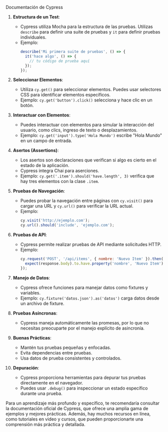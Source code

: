 Documentación de Cypress

1. **Estructura de un Test**:
   - Cypress utiliza Mocha para la estructura de las pruebas. Utilizas `describe` para definir una suite de pruebas y `it` para definir pruebas individuales.
   - Ejemplo:
     ```javascript
     describe('Mi primera suite de pruebas', () => {
       it('hace algo', () => {
         // tu código de prueba aquí
       });
     });
     ```

2. **Seleccionar Elementos**:
   - Utiliza `cy.get()` para seleccionar elementos. Puedes usar selectores CSS para identificar elementos específicos.
   - Ejemplo: `cy.get('button').click()` selecciona y hace clic en un botón.

3. **Interactuar con Elementos**:
   - Puedes interactuar con elementos para simular la interacción del usuario, como clics, ingreso de texto o desplazamientos.
   - Ejemplo: `cy.get('input').type('Hola Mundo')` escribe "Hola Mundo" en un campo de entrada.

4. **Asertos (Assertions)**:
   - Los asertos son declaraciones que verifican si algo es cierto en el estado de la aplicación.
   - Cypress integra Chai para aserciones.
   - Ejemplo: `cy.get('.item').should('have.length', 3)` verifica que hay tres elementos con la clase `.item`.

5. **Pruebas de Navegación**:
   - Puedes probar la navegación entre páginas con `cy.visit()` para cargar una URL y `cy.url()` para verificar la URL actual.
   - Ejemplo: 
     ```javascript
     cy.visit('http://ejemplo.com');
     cy.url().should('include', 'ejemplo.com');
     ```

6. **Pruebas de API**:
   - Cypress permite realizar pruebas de API mediante solicitudes HTTP.
   - Ejemplo: 
     ```javascript
     cy.request('POST', '/api/items', { nombre: 'Nuevo Item' }).then((response) => {
       expect(response.body).to.have.property('nombre', 'Nuevo Item');
     });
     ```

7. **Manejo de Datos**:
   - Cypress ofrece funciones para manejar datos como fixtures y variables.
   - Ejemplo: `cy.fixture('datos.json').as('datos')` carga datos desde un archivo de fixture.

8. **Pruebas Asíncronas**:
   - Cypress maneja automáticamente las promesas, por lo que no necesitas preocuparte por el manejo explícito de asincronía.

9. **Buenas Prácticas**:
   - Mantén tus pruebas pequeñas y enfocadas.
   - Evita dependencias entre pruebas.
   - Usa datos de prueba consistentes y controlados.

10. **Depuración**:
    - Cypress proporciona herramientas para depurar tus pruebas directamente en el navegador.
    - Puedes usar `.debug()` para inspeccionar un estado específico durante una prueba.

Para un aprendizaje más profundo y específico, te recomendaría consultar la documentación oficial de Cypress, que ofrece una amplia gama de ejemplos y mejores prácticas. Además, hay muchos recursos en línea, como tutoriales en video y cursos, que pueden proporcionarte una comprensión más práctica y detallada.
